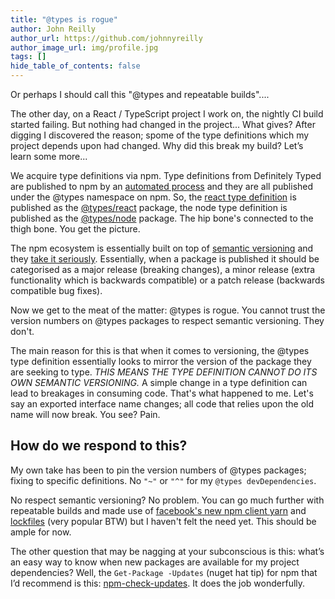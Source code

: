 ```yaml
---
title: "@types is rogue"
author: John Reilly
author_url: https://github.com/johnnyreilly
author_image_url: img/profile.jpg
tags: []
hide_table_of_contents: false
---
```

Or perhaps I should call this "@types and repeatable builds"....

 The other day, on a React / TypeScript project I work on, the nightly CI build started failing. But nothing had changed in the project... What gives? After digging I discovered the reason; spome of the type definitions which my project depends upon had changed. Why did this break my build? Let’s learn some more...

We acquire type definitions via npm. Type definitions from Definitely Typed are published to npm by an [automated process](<https://github.com/Microsoft/types-publisher>) and they are all published under the @types namespace on npm. So, the [react type definition](<https://www.npmjs.com/package/react>) is published as the [@types/react](<https://www.npmjs.com/package/@types/react>) package, the node type definition is published as the [@types/node](<https://www.npmjs.com/package/@types/node>) package. The hip bone's connected to the thigh bone. You get the picture.

The npm ecosystem is essentially built on top of [semantic versioning](<http://semver.org/>) and they [take it seriously](<https://docs.npmjs.com/getting-started/semantic-versioning>). Essentially, when a package is published it should be categorised as a major release (breaking changes), a minor release (extra functionality which is backwards compatible) or a patch release (backwards compatible bug fixes).

Now we get to the meat of the matter: @types is rogue. You cannot trust the version numbers on @types packages to respect semantic versioning. They don't.

The main reason for this is that when it comes to versioning, the @types type definition essentially looks to mirror the version of the package they are seeking to type. *THIS MEANS THE TYPE DEFINITION CANNOT DO ITS OWN SEMANTIC VERSIONING.* A simple change in a type definition can lead to breakages in consuming code. That's what happened to me. Let's say an exported interface name changes; all code that relies upon the old name will now break. You see? Pain.

## How do we respond to this?

My own take has been to pin the version numbers of @types packages; fixing to specific definitions. No `"~"` or `"^"` for my `@types devDependencies`.

No respect semantic versioning? No problem. You can go much further with repeatable builds and made use of [facebook's new npm client yarn](<https://code.facebook.com/posts/1840075619545360>) and [lockfiles](<https://yarnpkg.com/blog/2016/11/24/lockfiles-for-all/>) (very popular BTW) but I haven't felt the need yet. This should be ample for now.

The other question that may be nagging at your subconscious is this: what’s an easy way to know when new packages are available for my project dependencies? Well, the `Get-Package -Updates` (nuget hat tip) for npm that I’d recommend is this: [npm-check-updates](<https://www.npmjs.com/package/npm-check-updates>). It does the job wonderfully.


